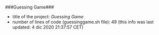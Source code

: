 ###Guessing Game###
- title of the project: *Guessing Game*
- number of lines of code (guessinggame.sh file): 49
(this info  was last updated:  4 dic 2020 21:37:57 CET)
